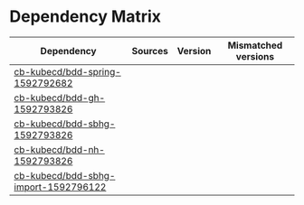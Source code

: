 # Dependency Matrix

Dependency | Sources | Version | Mismatched versions
---------- | ------- | ------- | -------------------
[cb-kubecd/bdd-spring-1592792682](https://github.com/cb-kubecd/bdd-spring-1592792682.git) |  | []() | 
[cb-kubecd/bdd-gh-1592793826](https://github.com/cb-kubecd/bdd-gh-1592793826.git) |  | []() | 
[cb-kubecd/bdd-sbhg-1592793826](https://github.com/cb-kubecd/bdd-sbhg-1592793826.git) |  | []() | 
[cb-kubecd/bdd-nh-1592793826](https://github.com/cb-kubecd/bdd-nh-1592793826.git) |  | []() | 
[cb-kubecd/bdd-sbhg-import-1592796122](https://github.com/cb-kubecd/bdd-sbhg-import-1592796122.git) |  | []() | 
